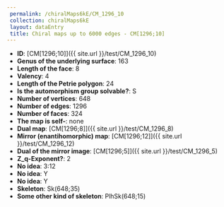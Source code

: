 ```yaml
--- 
 permalink: /chiralMaps6kE/CM_1296_10 
 collection: chiralMaps6kE
 layout: dataEntry
 title: Chiral maps up to 6000 edges - CM[1296;10]
---
```


- **ID**: [CM[1296;10]]({{ site.url }}/test/CM_1296_10)
- **Genus of the underlying surface**: 163
- **Length of the face**: 8
- **Valency**: 4
- **Length of the Petrie polygon**: 24
- **Is the automorphism group solvable?**: S
- **Number of vertices**: 648
- **Number of edges**: 1296
- **Number of faces**: 324
- **The map is self-**: none
- **Dual map**: [CM[1296;8]]({{ site.url }}/test/CM_1296_8)
- **Mirror (enantihomorphic) map**: [CM[1296;12]]({{ site.url }}/test/CM_1296_12)
- **Dual of the mirror image**: [CM[1296;5]]({{ site.url }}/test/CM_1296_5)
- **Z_q-Exponent?**: 2
- **No idea**:  3:12
- **No idea**: Y
- **No idea**: Y
- **Skeleton**: Sk(648;35)
- **Some other kind of skeleton**: PlhSk(648;15)
